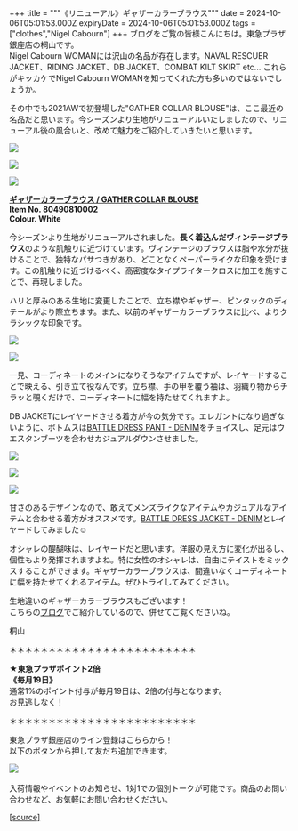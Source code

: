 +++
title = """《リニューアル》ギャザーカラーブラウス"""
date = 2024-10-06T05:01:53.000Z
expiryDate = 2024-10-06T05:01:53.000Z
tags = ["clothes","Nigel Cabourn"]
+++
ブログをご覧の皆様こんにちは。東急プラザ銀座店の桐山です。  
Nigel Cabourn WOMANには沢山の名品が存在します。NAVAL RESCUER JACKET、RIDING JACKET、DB JACKET、COMBAT KILT SKIRT etc... これらがキッカケでNigel Cabourn WOMANを知ってくれた方も多いのではないでしょうか。  
  
その中でも2021AWで初登場した"GATHER COLLAR BLOUSE"は、ここ最近の名品だと思います。今シーズンより生地がリニューアルいたしましたので、リニューアル後の風合いと、改めて魅力をご紹介していきたいと思います。

![](https://cdn.shopify.com/s/files/1/0094/9295/5196/files/IMG_9584_f28ad50f-ac14-4f6a-99d8-065d38437cba_480x480.jpg?v=1728180267)

![](https://cdn.shopify.com/s/files/1/0094/9295/5196/files/IMG_9588_480x480.jpg?v=1728180274)

![](https://cdn.shopify.com/s/files/1/0094/9295/5196/files/IMG_9591_480x480.jpg?v=1728180274)

**[ギャザーカラーブラウス / GATHER COLLAR BLOUSE](https://cabourn.jp/products/80490810002)  
Item No. 80490810002**  
**Colour. White**

今シーズンより生地がリニューアルされました。**長く着込んだヴィンテージブラウス**のような肌触りに近づけています。ヴィンテージのブラウスは脂や水分が抜けることで、独特なパサつきがあり、どことなくペーパーライクな印象を受けます。この肌触りに近づけるべく、高密度なタイプライタークロスに加工を施すことで、再現しました。  
  
ハリと厚みのある生地に変更したことで、立ち襟やギャザー、ピンタックのディテールがより際立ちます。また、以前のギャザーカラーブラウスに比べ、よりクラシックな印象です。  

![](https://cdn.shopify.com/s/files/1/0094/9295/5196/files/IMG_8592_0fa794b7-0f74-4090-a344-6c2315267280_480x480.jpg?v=1728114129)

![](https://cdn.shopify.com/s/files/1/0094/9295/5196/files/IMG_8617_aaa5a029-6f34-4f1b-adf1-08bdbdb5103e_480x480.jpg?v=1728114081)

一見、コーディネートのメインになりそうなアイテムですが、レイヤードすることで映える、引き立て役なんです。立ち襟、手の甲を覆う袖は、羽織り物からチラッと覗くだけで、コーディネートに幅を持たせてくれますよ。

DB JACKETにレイヤードさせる着方が今の気分です。エレガントになり過ぎないように、ボトムスは[BATTLE DRESS PANT - DENIM](https://cabourn.jp/products/80490850000)をチョイスし、足元はウエスタンブーツを合わせカジュアルダウンさせました。

![](https://cdn.shopify.com/s/files/1/0094/9295/5196/files/IMG_9505_480x480.jpg?v=1728113035)

![](https://cdn.shopify.com/s/files/1/0094/9295/5196/files/IMG_9568_480x480.jpg?v=1728113035)

![](https://cdn.shopify.com/s/files/1/0094/9295/5196/files/IMG_9564_480x480.jpg?v=1728113035)

甘さのあるデザインなので、敢えてメンズライクなアイテムやカジュアルなアイテムと合わせる着方がオススメです。[BATTLE DRESS JACKET - DENIM](https://cabourn.jp/products/80490830000)とレイヤードしてみました☺︎  
  
オシャレの醍醐味は、レイヤードだと思います。洋服の見え方に変化が出るし、個性もより発揮されますよね。特に女性のオシャレは、自由にテイストをミックスすることができます。ギャザーカラーブラウスは、間違いなくコーディネートに幅を持たせてくれるアイテム。ぜひトライしてみてください。  
  
生地違いのギャザーカラーブラウスもございます！  
こちらの[ブログ](https://cabourn.jp/blogs/shop-info/nakameguro20240910)でご紹介しているので、併せてご覧くださいね。

桐山

＊＊＊＊＊＊＊＊＊＊＊＊＊＊＊＊＊＊＊＊＊＊＊＊  
  
**★東急プラザポイント2倍  
《毎月19日》**  
通常1%のポイント付与が毎月19日は、2倍の付与となります。  
お見逃しなく！  
  
＊＊＊＊＊＊＊＊＊＊＊＊＊＊＊＊＊＊＊＊＊＊＊＊

東急プラザ銀座店のライン登録はこちらから！  
以下のボタンから押して友だち追加できます。 

[![](https://scdn.line-apps.com/n/line_add_friends/btn/ja.png)](https://lin.ee/BYB8FHk) 

入荷情報やイベントのお知らせ、1対1での個別トークが可能です。商品のお問い合わせなど、お気軽にお問い合わせください。

[[source]](https://cabourn.jp/blogs/shop-info/tokyuplazaginza20241006)
